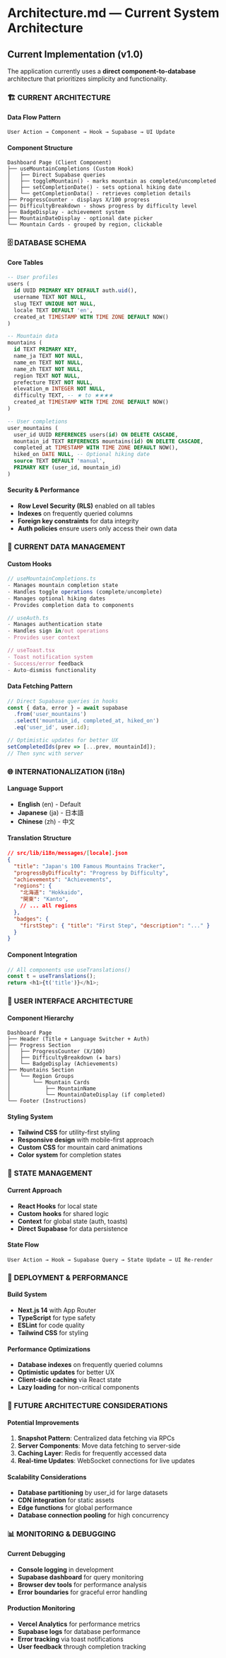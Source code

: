 # Architecture.md — Current System Architecture

## Current Implementation (v1.0)

The application currently uses a **direct component-to-database** architecture that prioritizes simplicity and functionality.

### 🏗️ **CURRENT ARCHITECTURE**

#### **Data Flow Pattern**
```
User Action → Component → Hook → Supabase → UI Update
```

#### **Component Structure**
```
Dashboard Page (Client Component)
├── useMountainCompletions (Custom Hook)
│   ├── Direct Supabase queries
│   ├── toggleMountain() - marks mountain as completed/uncompleted
│   ├── setCompletionDate() - sets optional hiking date
│   └── getCompletionData() - retrieves completion details
├── ProgressCounter - displays X/100 progress
├── DifficultyBreakdown - shows progress by difficulty level
├── BadgeDisplay - achievement system
├── MountainDateDisplay - optional date picker
└── Mountain Cards - grouped by region, clickable
```

### 🗄️ **DATABASE SCHEMA**

#### **Core Tables**
```sql
-- User profiles
users (
  id UUID PRIMARY KEY DEFAULT auth.uid(),
  username TEXT NOT NULL,
  slug TEXT UNIQUE NOT NULL,
  locale TEXT DEFAULT 'en',
  created_at TIMESTAMP WITH TIME ZONE DEFAULT NOW()
)

-- Mountain data
mountains (
  id TEXT PRIMARY KEY,
  name_ja TEXT NOT NULL,
  name_en TEXT NOT NULL,
  name_zh TEXT NOT NULL,
  region TEXT NOT NULL,
  prefecture TEXT NOT NULL,
  elevation_m INTEGER NOT NULL,
  difficulty TEXT, -- ★ to ★★★★
  created_at TIMESTAMP WITH TIME ZONE DEFAULT NOW()
)

-- User completions
user_mountains (
  user_id UUID REFERENCES users(id) ON DELETE CASCADE,
  mountain_id TEXT REFERENCES mountains(id) ON DELETE CASCADE,
  completed_at TIMESTAMP WITH TIME ZONE DEFAULT NOW(),
  hiked_on DATE NULL, -- Optional hiking date
  source TEXT DEFAULT 'manual',
  PRIMARY KEY (user_id, mountain_id)
)
```

#### **Security & Performance**
- **Row Level Security (RLS)** enabled on all tables
- **Indexes** on frequently queried columns
- **Foreign key constraints** for data integrity
- **Auth policies** ensure users only access their own data

### 🔧 **CURRENT DATA MANAGEMENT**

#### **Custom Hooks**
```typescript
// useMountainCompletions.ts
- Manages mountain completion state
- Handles toggle operations (complete/uncomplete)
- Manages optional hiking dates
- Provides completion data to components

// useAuth.ts  
- Manages authentication state
- Handles sign in/out operations
- Provides user context

// useToast.tsx
- Toast notification system
- Success/error feedback
- Auto-dismiss functionality
```

#### **Data Fetching Pattern**
```typescript
// Direct Supabase queries in hooks
const { data, error } = await supabase
  .from('user_mountains')
  .select('mountain_id, completed_at, hiked_on')
  .eq('user_id', user.id);

// Optimistic updates for better UX
setCompletedIds(prev => [...prev, mountainId]);
// Then sync with server
```

### 🌐 **INTERNATIONALIZATION (i18n)**

#### **Language Support**
- **English** (en) - Default
- **Japanese** (ja) - 日本語  
- **Chinese** (zh) - 中文

#### **Translation Structure**
```json
// src/lib/i18n/messages/[locale].json
{
  "title": "Japan's 100 Famous Mountains Tracker",
  "progressByDifficulty": "Progress by Difficulty",
  "achievements": "Achievements",
  "regions": {
    "北海道": "Hokkaido",
    "関東": "Kanto",
    // ... all regions
  },
  "badges": {
    "firstStep": { "title": "First Step", "description": "..." }
  }
}
```

#### **Component Integration**
```typescript
// All components use useTranslations()
const t = useTranslations();
return <h1>{t('title')}</h1>;
```

### 🎨 **USER INTERFACE ARCHITECTURE**

#### **Component Hierarchy**
```
Dashboard Page
├── Header (Title + Language Switcher + Auth)
├── Progress Section
│   ├── ProgressCounter (X/100)
│   ├── DifficultyBreakdown (★ bars)
│   └── BadgeDisplay (Achievements)
├── Mountains Section
│   └── Region Groups
│       └── Mountain Cards
│           ├── MountainName
│           └── MountainDateDisplay (if completed)
└── Footer (Instructions)
```

#### **Styling System**
- **Tailwind CSS** for utility-first styling
- **Responsive design** with mobile-first approach
- **Custom CSS** for mountain card animations
- **Color system** for completion states

### 🔄 **STATE MANAGEMENT**

#### **Current Approach**
- **React Hooks** for local state
- **Custom hooks** for shared logic
- **Context** for global state (auth, toasts)
- **Direct Supabase** for data persistence

#### **State Flow**
```
User Action → Hook → Supabase Query → State Update → UI Re-render
```

### 🚀 **DEPLOYMENT & PERFORMANCE**

#### **Build System**
- **Next.js 14** with App Router
- **TypeScript** for type safety
- **ESLint** for code quality
- **Tailwind CSS** for styling

#### **Performance Optimizations**
- **Database indexes** on frequently queried columns
- **Optimistic updates** for better UX
- **Client-side caching** via React state
- **Lazy loading** for non-critical components

### 🔮 **FUTURE ARCHITECTURE CONSIDERATIONS**

#### **Potential Improvements**
1. **Snapshot Pattern**: Centralized data fetching via RPCs
2. **Server Components**: Move data fetching to server-side
3. **Caching Layer**: Redis for frequently accessed data
4. **Real-time Updates**: WebSocket connections for live updates

#### **Scalability Considerations**
- **Database partitioning** by user_id for large datasets
- **CDN integration** for static assets
- **Edge functions** for global performance
- **Database connection pooling** for high concurrency

### 📊 **MONITORING & DEBUGGING**

#### **Current Debugging**
- **Console logging** in development
- **Supabase dashboard** for query monitoring
- **Browser dev tools** for performance analysis
- **Error boundaries** for graceful error handling

#### **Production Monitoring**
- **Vercel Analytics** for performance metrics
- **Supabase logs** for database performance
- **Error tracking** via toast notifications
- **User feedback** through completion tracking